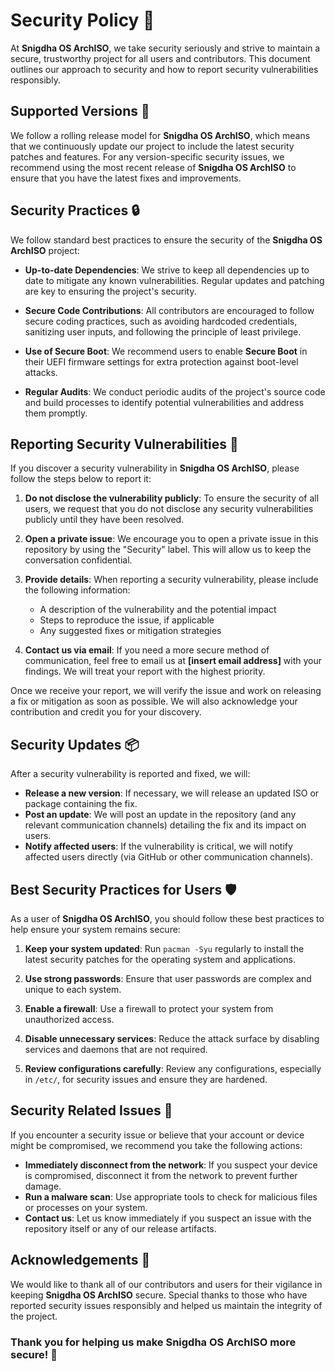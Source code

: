 # Security Policy 🔐

At **Snigdha OS ArchISO**, we take security seriously and strive to maintain a secure, trustworthy project for all users and contributors. This document outlines our approach to security and how to report security vulnerabilities responsibly.

## Supported Versions 📅

We follow a rolling release model for **Snigdha OS ArchISO**, which means that we continuously update our project to include the latest security patches and features. For any version-specific security issues, we recommend using the most recent release of **Snigdha OS ArchISO** to ensure that you have the latest fixes and improvements.

## Security Practices 🔒

We follow standard best practices to ensure the security of the **Snigdha OS ArchISO** project:

- **Up-to-date Dependencies**: We strive to keep all dependencies up to date to mitigate any known vulnerabilities. Regular updates and patching are key to ensuring the project's security.
  
- **Secure Code Contributions**: All contributors are encouraged to follow secure coding practices, such as avoiding hardcoded credentials, sanitizing user inputs, and following the principle of least privilege.

- **Use of Secure Boot**: We recommend users to enable **Secure Boot** in their UEFI firmware settings for extra protection against boot-level attacks.

- **Regular Audits**: We conduct periodic audits of the project's source code and build processes to identify potential vulnerabilities and address them promptly.

## Reporting Security Vulnerabilities 📝

If you discover a security vulnerability in **Snigdha OS ArchISO**, please follow the steps below to report it:

1. **Do not disclose the vulnerability publicly**: To ensure the security of all users, we request that you do not disclose any security vulnerabilities publicly until they have been resolved.

2. **Open a private issue**: We encourage you to open a private issue in this repository by using the "Security" label. This will allow us to keep the conversation confidential.

3. **Provide details**: When reporting a security vulnerability, please include the following information:
   - A description of the vulnerability and the potential impact
   - Steps to reproduce the issue, if applicable
   - Any suggested fixes or mitigation strategies

4. **Contact us via email**: If you need a more secure method of communication, feel free to email us at **[insert email address]** with your findings. We will treat your report with the highest priority.

Once we receive your report, we will verify the issue and work on releasing a fix or mitigation as soon as possible. We will also acknowledge your contribution and credit you for your discovery.

## Security Updates 📦

After a security vulnerability is reported and fixed, we will:

- **Release a new version**: If necessary, we will release an updated ISO or package containing the fix.
- **Post an update**: We will post an update in the repository (and any relevant communication channels) detailing the fix and its impact on users.
- **Notify affected users**: If the vulnerability is critical, we will notify affected users directly (via GitHub or other communication channels).

## Best Security Practices for Users 🛡️

As a user of **Snigdha OS ArchISO**, you should follow these best practices to help ensure your system remains secure:

1. **Keep your system updated**: Run `pacman -Syu` regularly to install the latest security patches for the operating system and applications.
  
2. **Use strong passwords**: Ensure that user passwords are complex and unique to each system.

3. **Enable a firewall**: Use a firewall to protect your system from unauthorized access.

4. **Disable unnecessary services**: Reduce the attack surface by disabling services and daemons that are not required.

5. **Review configurations carefully**: Review any configurations, especially in `/etc/`, for security issues and ensure they are hardened.

## Security Related Issues 🚨

If you encounter a security issue or believe that your account or device might be compromised, we recommend you take the following actions:

- **Immediately disconnect from the network**: If you suspect your device is compromised, disconnect it from the network to prevent further damage.
- **Run a malware scan**: Use appropriate tools to check for malicious files or processes on your system.
- **Contact us**: Let us know immediately if you suspect an issue with the repository itself or any of our release artifacts.

## Acknowledgements 🙏

We would like to thank all of our contributors and users for their vigilance in keeping **Snigdha OS ArchISO** secure. Special thanks to those who have reported security issues responsibly and helped us maintain the integrity of the project.

### Thank you for helping us make **Snigdha OS ArchISO** more secure! 🔐
